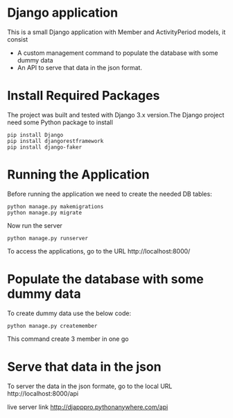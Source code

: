 # Django application
This is a small Django application with Member and ActivityPeriod models, it consist
- A custom management command to populate the database with some dummy data 
- An API to serve that data in the json format.

# Install Required Packages
The project was built and tested with Django 3.x version.The Django project need some Python package to install
```
pip install Django
pip install djangorestframework
pip install django-faker
```

# Running the Application
Before running the application we need to create the needed DB tables:
```
python manage.py makemigrations
python manage.py migrate
 ```
Now run the server
```
python manage.py runserver
```
To access the applications, go to the URL http://localhost:8000/

# Populate the database with some dummy data
To create dummy data use the below code:
```
python manage.py createmember
```
This command create 3 member in one go

# Serve that data in the json
To server the data in the json formate, go to the local URL http://localhost:8000/api

live server link http://djapppro.pythonanywhere.com/api
